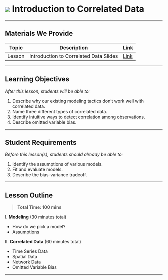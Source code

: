 # ![](https://ga-dash.s3.amazonaws.com/production/assets/logo-9f88ae6c9c3871690e33280fcf557f33.png) Introduction to Correlated Data

---

## Materials We Provide


| Topic | Description | Link |
| --- | --- | --- |
| Lesson | Introduction to Correlated Data Slides | [Link](./intro-to-correlated-data.pdf)|

---

## Learning Objectives

*After this lesson, students will be able to:*

1. Describe why our existing modeling tactics don’t work well with correlated data.
2. Name three different types of correlated data.
3. Identify intuitive ways to detect correlation among observations.
4. Describe omitted variable bias.

---

## Student Requirements

*Before this lesson(s), students should already be able to:*

1. Identify the assumptions of various models.
2. Fit and evaluate models.
3. Describe the bias-variance tradeoff.

---

## Lesson Outline

> **Total Time: 100 mins**

I. **Modeling** (30 minutes total)
- How do we pick a model?
- Assumptions

II. **Correlated Data** (60 minutes total)
- Time Series Data
- Spatial Data
- Network Data
- Omitted Variable Bias

---
